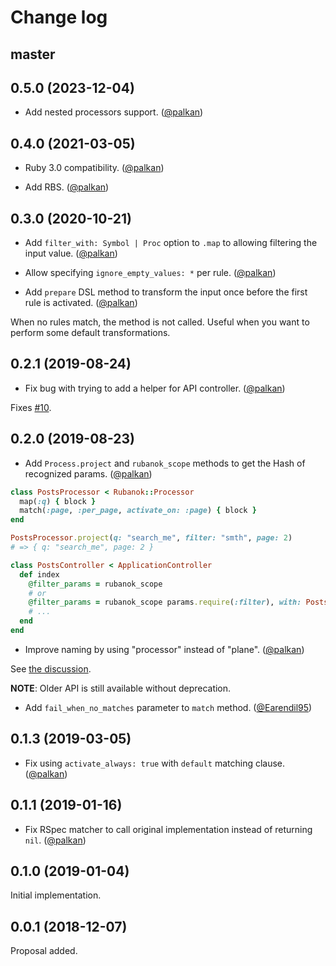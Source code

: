 # Change log

## master

## 0.5.0 (2023-12-04)

- Add nested processors support. ([@palkan][])

## 0.4.0 (2021-03-05)

- Ruby 3.0 compatibility. ([@palkan][])

- Add RBS. ([@palkan][])

## 0.3.0 (2020-10-21)

- Add `filter_with: Symbol | Proc` option to `.map` to allowing filtering the input value. ([@palkan][])

- Allow specifying `ignore_empty_values: *` per rule. ([@palkan][])

- Add `prepare` DSL method to transform the input once before the first rule is activated. ([@palkan][])

When no rules match, the method is not called.
Useful when you want to perform some default transformations.

## 0.2.1 (2019-08-24)

- Fix bug with trying to add a helper for API controller. ([@palkan][])

Fixes [#10](https://github.com/palkan/rubanok/issues/10).

## 0.2.0 (2019-08-23)

- Add `Process.project` and `rubanok_scope` methods to get the Hash of recognized params. ([@palkan][])

```ruby
class PostsProcessor < Rubanok::Processor
  map(:q) { block }
  match(:page, :per_page, activate_on: :page) { block }
end

PostsProcessor.project(q: "search_me", filter: "smth", page: 2)
# => { q: "search_me", page: 2 }

class PostsController < ApplicationController
  def index
    @filter_params = rubanok_scope
    # or
    @filter_params = rubanok_scope params.require(:filter), with: PostsProcessor
    # ...
  end
end
```

- Improve naming by using "processor" instead of "plane". ([@palkan][])

See [the discussion](https://github.com/palkan/rubanok/issues/3).

**NOTE**: Older API is still available without deprecation.

- Add `fail_when_no_matches` parameter to `match` method. ([@Earendil95][])

## 0.1.3 (2019-03-05)

- Fix using `activate_always: true` with `default` matching clause. ([@palkan][])

## 0.1.1 (2019-01-16)

- Fix RSpec matcher to call original implementation instead of returning `nil`. ([@palkan][])

## 0.1.0 (2019-01-04)

Initial implementation.

## 0.0.1 (2018-12-07)

Proposal added.

[@palkan]: https://github.com/palkan
[@Earendil95]: https://github.com/Earendil95

